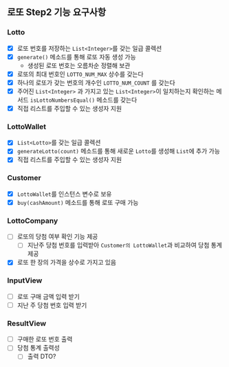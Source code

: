 ## 로또 Step2 기능 요구사항
### Lotto
- [x] 로또 번호를 저장하는 `List<Integer>`를 갖는 일급 콜렉션
- [x] `generate()` 메소드를 통해 로또 자동 생성 가능
  - 생성된 로또 번호는 오름차순 정렬해 보관
- [x] 로또의 최대 번호인 `LOTTO_NUM_MAX` 상수를 갖는다
- [x] 하나의 로또가 갖는 번호의 개수인 `LOTTO_NUM_COUNT` 를 갖는다
- [x] 주어진 `List<Integer>` 과 가지고 있는 `List<Integer>`이 일치하는지 확인하는 메서드 `isLottoNumbersEqual()` 메소드를 갖는다
- [x] 직접 리스트를 주입할 수 있는 생성자 지원
### LottoWallet
- [x] `List<Lotto>`를 갖는 일급 콜렉션
- [x] `generateLotto(count)` 메소드를 통해 새로운 `Lotto`를 생성해 `List`에 추가 가능
- [x] 직접 리스트를 주입할 수 있는 생성자 지원
### Customer
- [x] `LottoWallet`를 인스턴스 변수로 보유
- [x] `buy(cashAmount)` 메소드를 통해 로또 구매 가능
### LottoCompany
- [ ] 로또의 당첨 여부 확인 기능 제공
  - [ ] 지난주 당첨 번호를 입력받아 `Customer의 LottoWallet`과 비교하여 당첨 통계 제공
- [x] 로또 한 장의 가격을 상수로 가지고 있음
### InputView
- [ ] 로또 구매 금액 입력 받기
- [ ] 지난 주 당첨 번호 입력 받기
### ResultView
- [ ] 구매한 로또 번호 출력
- [ ] 당첨 통계 출력성
  - [ ] 출력 DTO?